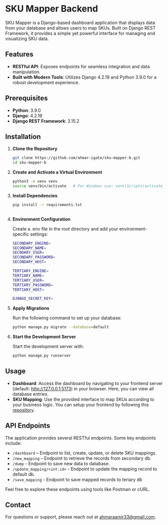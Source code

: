 # SKU Mapper Backend

SKU Mapper is a Django-based dashboard application that displays data from your database and allows users to map SKUs. Built on Django REST Framework, it provides a simple yet powerful interface for managing and visualizing SKU data.

## Features

- **RESTful API**: Exposes endpoints for seamless integration and data manipulation.
- **Built with Modern Tools**: Utilizes Django 4.2.19 and Python 3.9.0 for a robust development experience.

## Prerequisites

- **Python**: 3.9.0
- **Django**: 4.2.19
- **Django REST Framework**: 3.15.2

## Installation

1. **Clone the Repository**

   ```bash
   git clone https://github.com/ahmar-igate/sku-mapper-b.git
   cd sku-mapper-b

2. **Create and Activate a Virtual Environment**

    ```bash
    python3 -m venv venv
    source venv/bin/activate   # For Windows use: venv\Scripts\activate

3. **Install Dependencies**

   ```bash
   pip install -r requirements.txt
    
4. **Environment Configuration**
   
   Create a .env file in the root directory and add your environment-specific settings:

   ```bash
   SECONDARY_ENGINE=
   SECONDARY_NAME=
   SECNDARY_USER=
   SECONDARY_PASSWORD=
   SECONDARY_HOST=
   
   TERTIARY_ENGINE=
   TERTIARY_NAME=
   TERTIARY_USER=
   TERTIARY_PASSWORD=
   TERTIARY_HOST=
   
   DJANGO_SECRET_KEY=

5. **Apply Migrations**
   
   Run the following command to set up your database:

   ```bash
   python manage.py migrate --database=default

6. **Start the Development Server**

   Start the development server with:

   ```bash
   python manage.py runserver

## Usage
- **Dashboard**: Access the dashboard by navigating to your frontend server (default: http://127.0.0.1:5173) in your browser. Here, you can view all database entries.
- **SKU Mapping**: Use the provided interface to map SKUs according to your business logic. You can setup your frontend by following this [repository](https://github.com/ahmar-igate/shopify-connector-f.git).

## API Endpoints

  The application provides several RESTful endpoints. Some key endpoints include:

  - `/dashboard` – Endpoint to list, create, update, or delete SKU mappings.
  - `/new_mapping` – Endpoint to retrieve the records from secondary db.
  - `/dump` - Endpoint to save new data to database.
  - `/update_mapping/<int:id>` - Endpoint to update the mapping record to default db.
  - `/save_mapping` - Endpoint to save mapped records to teriary db

  Feel free to explore these endpoints using tools like Postman or cURL.

## Contact

For questions or support, please reach out at ahmaraamir33@gmail.com.
   
